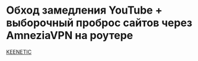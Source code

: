 # Обход замедления YouTube + выборочный проброс сайтов через AmneziaVPN на роутере

[KEENETIC](/README_KEENETIC.md)
